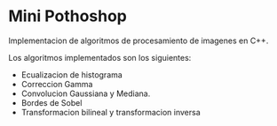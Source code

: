 # Mini Pothoshop
Implementacion de algoritmos de procesamiento de imagenes en C++.

Los algoritmos implementados son los siguientes:
- Ecualizacion de histograma
- Correccion Gamma
- Convolucion Gaussiana y Mediana.
- Bordes de Sobel
- Transformacion bilineal y transformacion inversa
